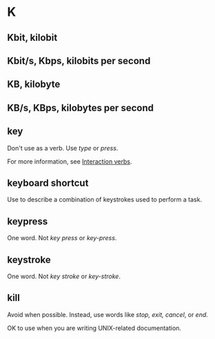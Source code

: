 # K

## Kbit, kilobit
## Kbit/s, Kbps, kilobits per second

## KB, kilobyte

## KB/s, KBps, kilobytes per second

## key

Don't use as a verb. Use *type* or *press*.

For more information, see [Interaction verbs](ui-elements.md).

## keyboard shortcut

Use to describe a combination of keystrokes used to perform a task.

## keypress

One word. Not *key press* or *key-press*.

## keystroke

One word. Not *key stroke* or *key-stroke*.

## kill

Avoid when possible. Instead, use words like *stop, exit, cancel*, or *end*.

OK to use when you are writing UNIX-related documentation.
